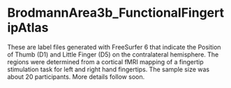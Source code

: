 # BrodmannArea3b_FunctionalFingertipAtlas

These are label files generated with FreeSurfer 6 that indicate the Position of Thumb (D1) and Little Finger (D5) on the contralateral hemisphere. 
The regions were determined from a cortical fMRI mapping of a fingertip stimulation task for left and right hand fingertips. The sample size was about
20 participants. More details follow soon.
